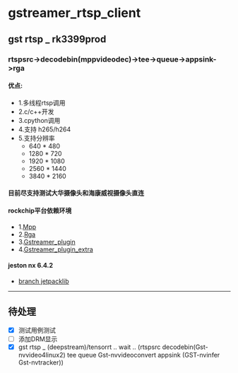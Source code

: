 # gstreamer_rtsp_client
## gst rtsp _ rk3399prod
### rtspsrc->decodebin(mppvideodec)->tee->queue->appsink->rga
#### 优点:
* 1.多线程rtsp调用
* 2.c/c++开发
* 3.cpython调用
* 4.支持 h265/h264
* 5.支持分辨率 
    * 640 * 480
    * 1280 * 720
    * 1920 * 1080
    * 2560 * 1440
    * 3840 * 2160
#### 目前尽支持测试大华摄像头和海康威视摄像头直连
#### rockchip平台依赖环境
* 1.[Mpp](https://t.rock-chips.com/forum.php?mod=viewthread&tid=336&highlight=mpp)
* 2.[Rga](https://t.rock-chips.com/forum.php?mod=viewthread&tid=333&highlight=rga)
* 3.[Gstreamer_plugin](https://github.com/zhuyuliang/gstreamer-rockchip-1)
* 4.[Gstreamer_plugin_extra](https://github.com/zhuyuliang/gstreamer-rockchip-extra)

#### jeston nx 6.4.2
* [branch jetpacklib](https://github.com/zhuyuliang/gst_rtsp_client/tree/jetpacklib)

---
## 待处理

- [x] 测试用例测试
- [ ] 添加DRM显示
- [x] gst rtsp _ (deepstream)/tensorrt .. wait .. (rtspsrc decodebin(Gst-nvvideo4linux2) tee queue Gst-nvvideoconvert appsink (GST-nvinfer Gst-nvtracker))
